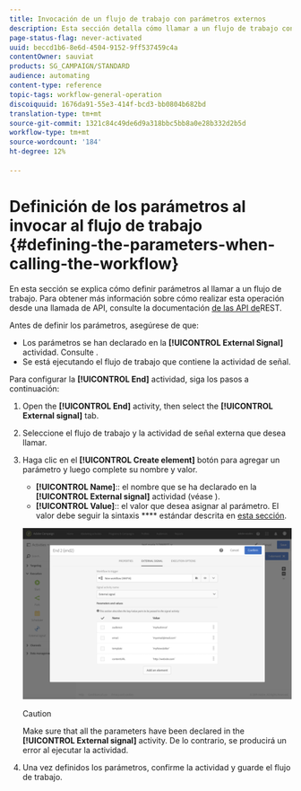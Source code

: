 ```yaml
---
title: Invocación de un flujo de trabajo con parámetros externos
description: Esta sección detalla cómo llamar a un flujo de trabajo con parámetros externos.
page-status-flag: never-activated
uuid: beccd1b6-8e6d-4504-9152-9ff537459c4a
contentOwner: sauviat
products: SG_CAMPAIGN/STANDARD
audience: automating
content-type: reference
topic-tags: workflow-general-operation
discoiquuid: 1676da91-55e3-414f-bcd3-bb0804b682bd
translation-type: tm+mt
source-git-commit: 1321c84c49de6d9a318bbc5bb8a0e28b332d2b5d
workflow-type: tm+mt
source-wordcount: '184'
ht-degree: 12%

---
```



# Definición de los parámetros al invocar al flujo de trabajo {#defining-the-parameters-when-calling-the-workflow}

En esta sección se explica cómo definir parámetros al llamar a un flujo de trabajo. Para obtener más información sobre cómo realizar esta operación desde una llamada de API, consulte la documentación [de las API de](../../api/using/triggering-a-signal-activity.md)REST.

Antes de definir los parámetros, asegúrese de que:

* Los parámetros se han declarado en la **[!UICONTROL External Signal]** actividad. Consulte [](../../automating/using/declaring-parameters-external-signal.md).
* Se está ejecutando el flujo de trabajo que contiene la actividad de señal.

Para configurar la **[!UICONTROL End]** actividad, siga los pasos a continuación:

1. Open the **[!UICONTROL End]** activity, then select the **[!UICONTROL External signal]** tab.
1. Seleccione el flujo de trabajo y la actividad de señal externa que desea llamar.
1. Haga clic en el **[!UICONTROL Create element]** botón para agregar un parámetro y luego complete su nombre y valor.

   * **[!UICONTROL Name]**:: el nombre que se ha declarado en la **[!UICONTROL External signal]** actividad (véase [](../../automating/using/declaring-parameters-external-signal.md)).
   * **[!UICONTROL Value]**:: el valor que desea asignar al parámetro. El valor debe seguir la sintaxis **** estándar descrita en [esta sección](../../automating/using/advanced-expression-editing.md#standard-syntax).

   ![](assets/extsignal_definingparameters_2.png)

   >[!CAUTION]
   >
   >Make sure that all the parameters have been declared in the **[!UICONTROL External signal]** activity. De lo contrario, se producirá un error al ejecutar la actividad.

1. Una vez definidos los parámetros, confirme la actividad y guarde el flujo de trabajo.
